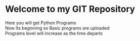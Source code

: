 # Welcome to my GIT Repository
Here you will get Python Programs <br>
Now Its beginning so Basic programs are uploaded <br>
Programs level will increase as the time departs